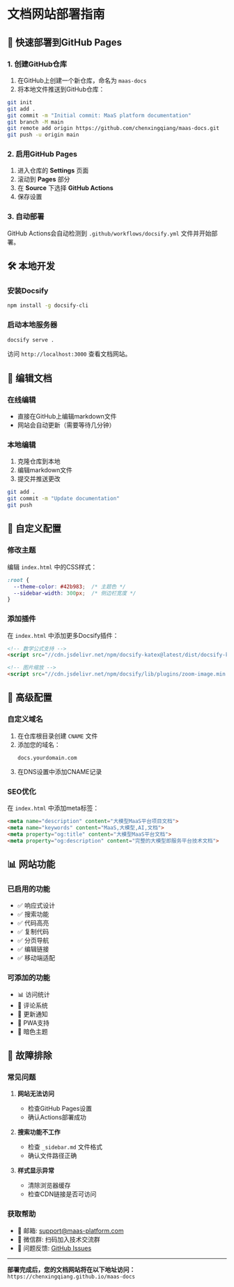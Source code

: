 # 文档网站部署指南

## 🚀 快速部署到GitHub Pages

### 1. 创建GitHub仓库

1. 在GitHub上创建一个新仓库，命名为 `maas-docs`
2. 将本地文件推送到GitHub仓库：

```bash
git init
git add .
git commit -m "Initial commit: MaaS platform documentation"
git branch -M main
git remote add origin https://github.com/chenxingqiang/maas-docs.git
git push -u origin main
```

### 2. 启用GitHub Pages

1. 进入仓库的 **Settings** 页面
2. 滚动到 **Pages** 部分
3. 在 **Source** 下选择 **GitHub Actions**
4. 保存设置

### 3. 自动部署

GitHub Actions会自动检测到 `.github/workflows/docsify.yml` 文件并开始部署。

## 🛠️ 本地开发

### 安装Docsify

```bash
npm install -g docsify-cli
```

### 启动本地服务器

```bash
docsify serve .
```

访问 `http://localhost:3000` 查看文档网站。

## 📝 编辑文档

### 在线编辑
- 直接在GitHub上编辑markdown文件
- 网站会自动更新（需要等待几分钟）

### 本地编辑
1. 克隆仓库到本地
2. 编辑markdown文件
3. 提交并推送更改

```bash
git add .
git commit -m "Update documentation"
git push
```

## 🎨 自定义配置

### 修改主题
编辑 `index.html` 中的CSS样式：

```css
:root {
  --theme-color: #42b983;  /* 主题色 */
  --sidebar-width: 300px;  /* 侧边栏宽度 */
}
```

### 添加插件
在 `index.html` 中添加更多Docsify插件：

```html
<!-- 数学公式支持 -->
<script src="//cdn.jsdelivr.net/npm/docsify-katex@latest/dist/docsify-katex.js"></script>

<!-- 图片缩放 -->
<script src="//cdn.jsdelivr.net/npm/docsify/lib/plugins/zoom-image.min.js"></script>
```

## 🔧 高级配置

### 自定义域名
1. 在仓库根目录创建 `CNAME` 文件
2. 添加您的域名：
   ```
   docs.yourdomain.com
   ```
3. 在DNS设置中添加CNAME记录

### SEO优化
在 `index.html` 中添加meta标签：

```html
<meta name="description" content="大模型MaaS平台项目文档">
<meta name="keywords" content="MaaS,大模型,AI,文档">
<meta property="og:title" content="大模型MaaS平台文档">
<meta property="og:description" content="完整的大模型即服务平台技术文档">
```

## 📊 网站功能

### 已启用的功能
- ✅ 响应式设计
- ✅ 搜索功能
- ✅ 代码高亮
- ✅ 复制代码
- ✅ 分页导航
- ✅ 编辑链接
- ✅ 移动端适配

### 可添加的功能
- 📊 访问统计
- 💬 评论系统
- 🔔 更新通知
- 📱 PWA支持
- 🌙 暗色主题

## 🐛 故障排除

### 常见问题

1. **网站无法访问**
   - 检查GitHub Pages设置
   - 确认Actions部署成功

2. **搜索功能不工作**
   - 检查 `_sidebar.md` 文件格式
   - 确认文件路径正确

3. **样式显示异常**
   - 清除浏览器缓存
   - 检查CDN链接是否可访问

### 获取帮助
- 📧 邮箱: support@maas-platform.com
- 💬 微信群: 扫码加入技术交流群
- 🐛 问题反馈: [GitHub Issues](https://github.com/chenxingqiang/maas-docs/issues)

---

**部署完成后，您的文档网站将在以下地址访问：**
`https://chenxingqiang.github.io/maas-docs`
